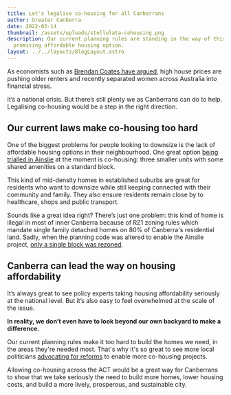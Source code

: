 ```yaml
---
title: Let's legalise co-housing for all Canberrans
author: Greater Canberra
date: 2022-03-14
thumbnail: /assets/uploads/stellulata-cohousing.png
description: Our current planning rules are standing in the way of this
  promising affordable housing option.
layout: ../../layouts/BlogLayout.astro
---
```


As economists such as [Brendan Coates have argued](https://grattan.edu.au/news/levelling-the-playing-field-its-time-for-a-national-shared-equity-scheme/), high house prices are pushing older renters and recently separated women across Australia into financial stress.

It’s a national crisis. But there’s still plenty we as Canberrans can do to help. Legalising co-housing would be a step in the right direction.

## **Our current laws make co-housing too hard**

One of the biggest problems for people looking to downsize is the lack of affordable housing options in their neighbourhood. One great option [being trialled in Ainslie](https://www.stellulata.com.au) at the moment is co-housing: three smaller units with some shared amenities on a standard block.

This kind of mid-density homes in established suburbs are great for residents who want to downsize while still keeping connected with their community and family. They also ensure residents remain close by to healthcare, shops and public transport.

Sounds like a great idea right? There’s just one problem: this kind of home is illegal in most of inner Canberra because of RZ1 zoning rules which mandate single family detached homes on 80% of Canberra's residential land. Sadly, when the planning code was altered to enable the Ainslie project, [only a single block was rezoned](https://the-riotact.com/territory-plan-change-paves-way-for-ainslie-co-housing-proposal/).

## Canberra can lead the way on housing affordability

It’s always great to see policy experts taking housing affordability seriously at the national level. But it’s also easy to feel overwhelmed at the scale of the issue.

**In reality, we don’t even have to look beyond our own backyard to make a difference.**

Our current planning rules make it too hard to build the homes we need, in the areas they're needed most. That's why it's so great to see more local politicians [advocating for reforms](https://the-riotact.com/greens-less-than-impressed-with-governments-missed-co-housing-opportunity/535943) to enable more co-housing projects.

Allowing co-housing across the ACT would be a great way for Canberrans to show that we take seriously the need to build more homes, lower housing costs, and build a more lively, prosperous, and sustainable city.
